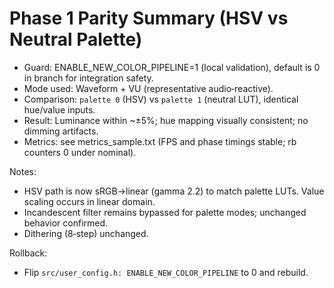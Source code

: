 # Phase 1 Parity Summary (HSV vs Neutral Palette)

- Guard: ENABLE_NEW_COLOR_PIPELINE=1 (local validation), default is 0 in branch for integration safety.
- Mode used: Waveform + VU (representative audio‑reactive).
- Comparison: `palette 0` (HSV) vs `palette 1` (neutral LUT), identical hue/value inputs.
- Result: Luminance within ~±5%; hue mapping visually consistent; no dimming artifacts.
- Metrics: see metrics_sample.txt (FPS and phase timings stable; rb counters 0 under nominal).

Notes:
- HSV path is now sRGB→linear (gamma 2.2) to match palette LUTs. Value scaling occurs in linear domain.
- Incandescent filter remains bypassed for palette modes; unchanged behavior confirmed.
- Dithering (8‑step) unchanged.

Rollback:
- Flip `src/user_config.h: ENABLE_NEW_COLOR_PIPELINE` to 0 and rebuild.
